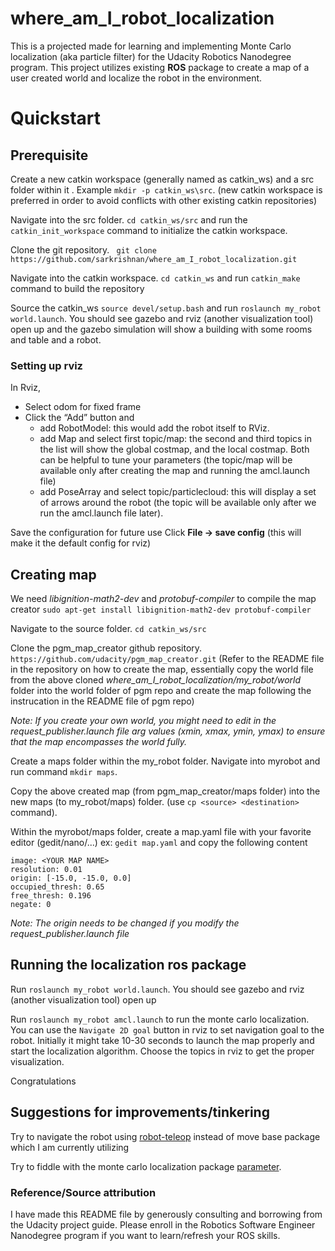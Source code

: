 # where_am_I_robot_localization

This is a projected made for learning and implementing Monte Carlo localization (aka particle filter) for the Udacity Robotics Nanodegree program. This project utilizes existing __ROS__ package to create a map of a user created world and localize the robot in the environment. 

# Quickstart

## Prerequisite

Create a new catkin workspace (generally named as catkin_ws) and a src folder within it . Example `mkdir -p catkin_ws\src`. (new catkin workspace is preferred in order to avoid conflicts with other existing catkin repositories)

Navigate into the src folder. `cd catkin_ws/src` and run the `catkin_init_workspace` command to initialize the catkin workspace.

Clone the git repository. ` git clone https://github.com/sarkrishnan/where_am_I_robot_localization.git`

Navigate into the catkin workspace. `cd catkin_ws` and run `catkin_make` command to build the repository

Source the catkin_ws `source devel/setup.bash` and run `roslaunch my_robot world.launch`. You should see gazebo and rviz (another visualization tool) open up and the gazebo simulation will show a building with some rooms and table and a robot. 

### Setting up rviz

In Rviz,

* Select odom for fixed frame
* Click the “Add” button and
  * add RobotModel: this would add the robot itself to RViz.
  * add Map and select first topic/map: the second and third topics in the list will show the global costmap, and the local costmap. Both can be helpful to tune your parameters (the topic/map will be available only after creating the map and running the amcl.launch file)
  * add PoseArray and select topic/particlecloud: this will display a set of arrows around the robot (the topic will be available only after we run the amcl.launch file later). 

Save the configuration for future use Click __File -> save config__ (this will make it the default config for rviz)


## Creating map 

We need *libignition-math2-dev* and *protobuf-compiler* to compile the map creator `sudo apt-get install libignition-math2-dev protobuf-compiler`

Navigate to the source folder. `cd catkin_ws/src`

Clone the pgm_map_creator github repository. `https://github.com/udacity/pgm_map_creator.git` (Refer to the README file in the repository on how to create the map, essentially copy the world file from the above cloned *where_am_I_robot_localization/my_robot/world* folder into the world folder of pgm repo and create the map following the instrucation in the README file of pgm repo)

_Note: If you create your own world, you might need to edit in the request_publisher.launch file arg values (xmin, xmax, ymin, ymax) to ensure that the map encompasses the world fully._

Create a maps folder within the my_robot folder. Navigate into myrobot and run command `mkdir maps`.

Copy the above created map (from pgm_map_creator/maps folder) into the new maps (to my_robot/maps) folder.  (use `cp <source> <destination>` command). 

Within the myrobot/maps folder, create a map.yaml file with your favorite editor (gedit/nano/...) ex: `gedit map.yaml` and copy the following content
```
image: <YOUR MAP NAME>
resolution: 0.01
origin: [-15.0, -15.0, 0.0]
occupied_thresh: 0.65
free_thresh: 0.196
negate: 0
```
_Note: The origin needs to be changed if you modify the request_publisher.launch file_

## Running the localization ros package

Run `roslaunch my_robot world.launch`. You should see gazebo and rviz (another visualization tool) open up

Run `roslaunch my_robot amcl.launch` to run the monte carlo localization. You can use the `Navigate 2D goal` button in rviz to set navigation goal to the robot. Initially it might take 10-30 seconds to launch the map properly and start the localization algorithm. Choose the topics in rviz to get the proper visualization. 

Congratulations

## Suggestions for improvements/tinkering

Try to navigate the robot using [robot-teleop](https://github.com/ros-teleop/teleop_twist_keyboard) instead of move base package which I am currently utilizing

Try to fiddle with the monte carlo localization package [parameter](http://wiki.ros.org/amcl#Parameters).

### Reference/Source attribution

I have made this README file by generously consulting and borrowing from the Udacity project guide. Please enroll in the Robotics Software Engineer Nanodegree program if you want to learn/refresh your ROS skills. 



